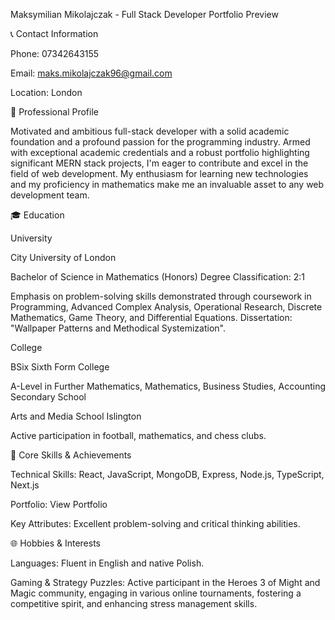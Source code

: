 Maksymilian Mikolajczak - Full Stack Developer
Portfolio Preview

📞 Contact Information

Phone: 07342643155

Email: maks.mikolajczak96@gmail.com

Location: London

🌟 Professional Profile

Motivated and ambitious full-stack developer with a solid academic foundation and a profound passion for the programming industry. Armed with exceptional academic credentials and a robust portfolio highlighting significant MERN stack projects, I'm eager to contribute and excel in the field of web development. My enthusiasm for learning new technologies and my proficiency in mathematics make me an invaluable asset to any web development team.


🎓 Education

University

City University of London

Bachelor of Science in Mathematics (Honors)
Degree Classification: 2:1

Emphasis on problem-solving skills demonstrated through coursework in Programming, Advanced Complex Analysis, Operational Research, Discrete Mathematics, Game Theory, and Differential Equations. Dissertation: "Wallpaper Patterns and Methodical Systemization".

College

BSix Sixth Form College

A-Level in Further Mathematics, Mathematics, Business Studies, Accounting 
Secondary School

Arts and Media School Islington


Active participation in football, mathematics, and chess clubs.

🚀 Core Skills & Achievements

Technical Skills: React, JavaScript, MongoDB, Express, Node.js, TypeScript, Next.js

Portfolio: View Portfolio

Key Attributes: Excellent problem-solving and critical thinking abilities.

🌐 Hobbies & Interests

Languages: Fluent in English and native Polish.

Gaming & Strategy Puzzles: Active participant in the Heroes 3 of Might and Magic community, engaging in various online tournaments, fostering a competitive spirit, and enhancing stress management skills.
